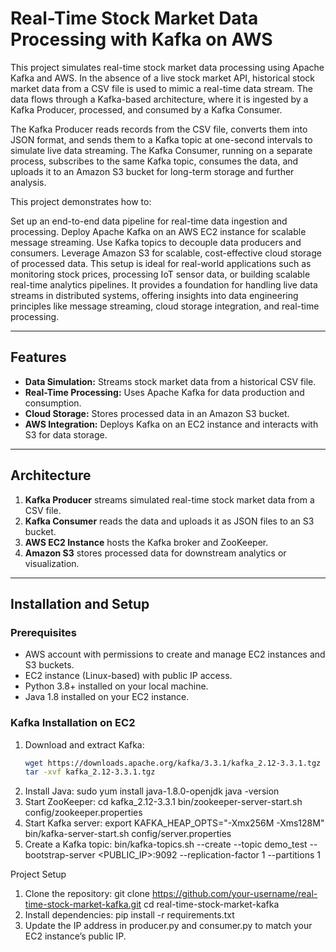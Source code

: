 # Real-Time Stock Market Data Processing with Kafka on AWS

This project simulates real-time stock market data processing using Apache Kafka and AWS. In the absence of a live stock market API, historical stock market data from a CSV file is used to mimic a real-time data stream. The data flows through a Kafka-based architecture, where it is ingested by a Kafka Producer, processed, and consumed by a Kafka Consumer.

The Kafka Producer reads records from the CSV file, converts them into JSON format, and sends them to a Kafka topic at one-second intervals to simulate live data streaming. The Kafka Consumer, running on a separate process, subscribes to the same Kafka topic, consumes the data, and uploads it to an Amazon S3 bucket for long-term storage and further analysis.

This project demonstrates how to:

  Set up an end-to-end data pipeline for real-time data ingestion and processing.
  Deploy Apache Kafka on an AWS EC2 instance for scalable message streaming.
  Use Kafka topics to decouple data producers and consumers.
  Leverage Amazon S3 for scalable, cost-effective cloud storage of processed data.
  This setup is ideal for real-world applications such as monitoring stock prices, processing IoT sensor data, or building scalable real-time analytics pipelines. It provides a foundation for handling live data streams in distributed systems, offering insights into data engineering principles like message streaming, cloud storage integration, and real-time processing.

---

## Features
- **Data Simulation:** Streams stock market data from a historical CSV file.
- **Real-Time Processing:** Uses Apache Kafka for data production and consumption.
- **Cloud Storage:** Stores processed data in an Amazon S3 bucket.
- **AWS Integration:** Deploys Kafka on an EC2 instance and interacts with S3 for data storage.

---

## Architecture
1. **Kafka Producer** streams simulated real-time stock market data from a CSV file.
2. **Kafka Consumer** reads the data and uploads it as JSON files to an S3 bucket.
3. **AWS EC2 Instance** hosts the Kafka broker and ZooKeeper.
4. **Amazon S3** stores processed data for downstream analytics or visualization.

---

## Installation and Setup

### Prerequisites
- AWS account with permissions to create and manage EC2 instances and S3 buckets.
- EC2 instance (Linux-based) with public IP access.
- Python 3.8+ installed on your local machine.
- Java 1.8 installed on your EC2 instance.

### Kafka Installation on EC2
1. Download and extract Kafka:
   ```bash
   wget https://downloads.apache.org/kafka/3.3.1/kafka_2.12-3.3.1.tgz
   tar -xvf kafka_2.12-3.3.1.tgz
2. Install Java:
  sudo yum install java-1.8.0-openjdk
  java -version
3. Start ZooKeeper:
  cd kafka_2.12-3.3.1
  bin/zookeeper-server-start.sh config/zookeeper.properties
4. Start Kafka server:
  export KAFKA_HEAP_OPTS="-Xmx256M -Xms128M"
  bin/kafka-server-start.sh config/server.properties
5. Create a Kafka topic:
  bin/kafka-topics.sh --create --topic demo_test --bootstrap-server <PUBLIC_IP>:9092 --replication-factor 1 --partitions 1

Project Setup
1. Clone the repository:
    git clone https://github.com/your-username/real-time-stock-market-kafka.git
    cd real-time-stock-market-kafka
2. Install dependencies:
    pip install -r requirements.txt
3. Update the IP address in producer.py and consumer.py to match your EC2 instance’s public IP.
